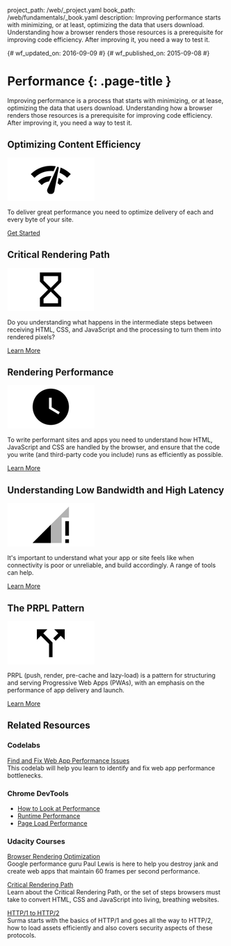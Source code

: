 project_path: /web/_project.yaml
book_path: /web/fundamentals/_book.yaml
description: Improving performance starts with minimizing, or at least, optimizing the data that users download. Understanding how a browser renders those resources is a prerequisite for improving code efficiency. After improving it, you need a way to test it. 

{# wf_updated_on: 2016-09-09 #}
{# wf_published_on: 2015-09-08 #}

# Performance {: .page-title }

Improving performance is a process that starts with minimizing, or at lease, optimizing the data that users download. Understanding how a browser renders those resources is a prerequisite for improving code efficiency. After improving it, you need a way to test it. 

## Optimizing Content Efficiency

<img src="images/oce.png" class="attempt-right" style="max-height: 200px;">

To deliver great performance you need to optimize delivery of each and every byte of your site.

[Get Started](optimizing-content-efficiency/)

<div style="clear:both;"></div>

## Critical Rendering Path

<img src="images/crp.png" class="attempt-right">

Do you understanding what happens in the intermediate steps between receiving HTML, CSS, and JavaScript and the processing to turn them into rendered pixels?

[Learn More](critical-rendering-path/)

<div style="clear:both;"></div>

## Rendering Performance

<img src="images/rend.png" class="attempt-right">

To write performant sites and apps you need to understand how HTML, JavaScript and CSS are handled by the browser, and ensure that the code you write (and third-party code you include) runs as efficiently as possible.

[Learn More](rendering/)

<div style="clear:both;"></div>

## Understanding Low Bandwidth and High Latency

<img src="images/low.png" class="attempt-right">

It's important to understand what your app or site feels like when connectivity is poor or unreliable, and build accordingly. A range of tools can help.

[Learn More](poor-connectivity/)

<div style="clear:both;"></div>

## The PRPL Pattern

<img src="images/prpl.png" class="attempt-right">

PRPL (push, render, pre-cache and lazy-load) is a pattern for structuring
and serving Progressive Web Apps (PWAs), with an emphasis on the performance
of app delivery and launch.

[Learn More](prpl-pattern/)

<div style="clear:both;"></div>


## Related Resources

### Codelabs

[Find and Fix Web App Performance Issues](/web/fundamentals/getting-started/codelabs/web-perf/) <br>
This codelab will help you learn to identify and fix web app performance bottlenecks.

### Chrome DevTools

* [How to Look at Performance](/web/tools/chrome-devtools/evaluate-performance/timeline-tool)
* [Runtime Performance](/web/tools/chrome-devtools/rendering-tools/)
* [Page Load Performance](/web/tools/chrome-devtools/network-performance/resource-loading)


### Udacity Courses

[Browser Rendering Optimization](https://udacity.com/ud860)<br>
Google performance guru Paul Lewis is here to help you destroy jank and create
web apps that maintain 60 frames per second performance.

[Critical Rendering Path](https://udacity.com/ud884)<br>
Learn about the Critical Rendering Path, or the set of steps browsers must take
to convert HTML, CSS and JavaScript into living, breathing websites.

[HTTP/1 to HTTP/2](https://udacity.com/ud897)<br>
Surma starts with the basics of HTTP/1 and goes all the way to HTTP/2, how to
load assets efficiently and also covers security aspects of these protocols. 
<div style="clear:both;"></div>


